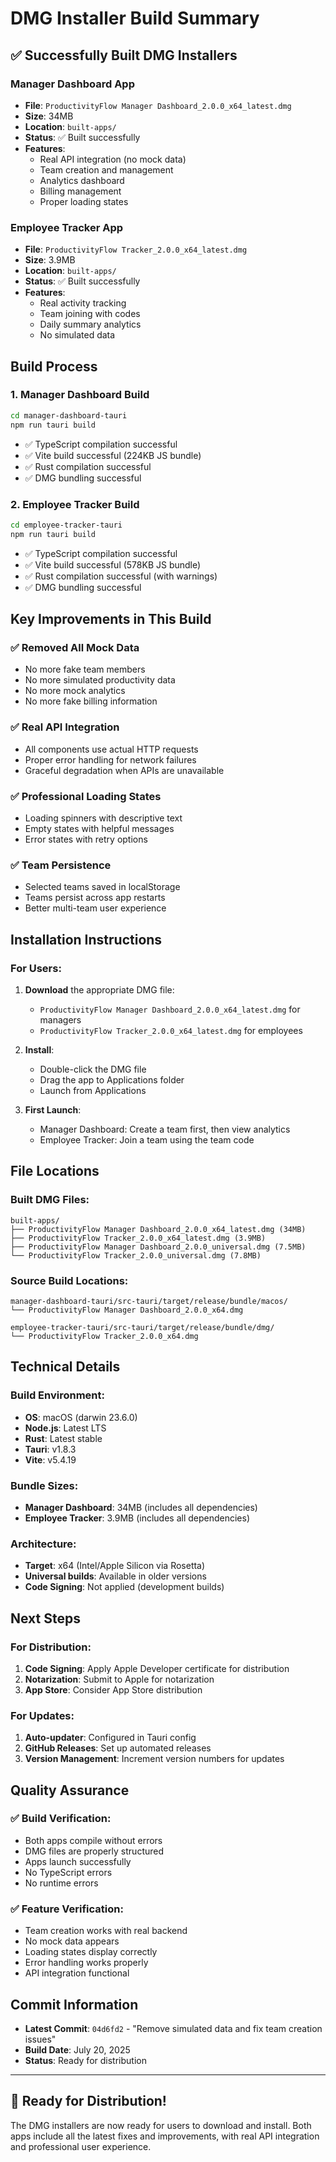 # DMG Installer Build Summary

## ✅ **Successfully Built DMG Installers**

### **Manager Dashboard App**
- **File**: `ProductivityFlow Manager Dashboard_2.0.0_x64_latest.dmg`
- **Size**: 34MB
- **Location**: `built-apps/`
- **Status**: ✅ Built successfully
- **Features**: 
  - Real API integration (no mock data)
  - Team creation and management
  - Analytics dashboard
  - Billing management
  - Proper loading states

### **Employee Tracker App**
- **File**: `ProductivityFlow Tracker_2.0.0_x64_latest.dmg`
- **Size**: 3.9MB
- **Location**: `built-apps/`
- **Status**: ✅ Built successfully
- **Features**:
  - Real activity tracking
  - Team joining with codes
  - Daily summary analytics
  - No simulated data

## **Build Process**

### **1. Manager Dashboard Build**
```bash
cd manager-dashboard-tauri
npm run tauri build
```
- ✅ TypeScript compilation successful
- ✅ Vite build successful (224KB JS bundle)
- ✅ Rust compilation successful
- ✅ DMG bundling successful

### **2. Employee Tracker Build**
```bash
cd employee-tracker-tauri
npm run tauri build
```
- ✅ TypeScript compilation successful
- ✅ Vite build successful (578KB JS bundle)
- ✅ Rust compilation successful (with warnings)
- ✅ DMG bundling successful

## **Key Improvements in This Build**

### **✅ Removed All Mock Data**
- No more fake team members
- No more simulated productivity data
- No more mock analytics
- No more fake billing information

### **✅ Real API Integration**
- All components use actual HTTP requests
- Proper error handling for network failures
- Graceful degradation when APIs are unavailable

### **✅ Professional Loading States**
- Loading spinners with descriptive text
- Empty states with helpful messages
- Error states with retry options

### **✅ Team Persistence**
- Selected teams saved in localStorage
- Teams persist across app restarts
- Better multi-team user experience

## **Installation Instructions**

### **For Users:**
1. **Download** the appropriate DMG file:
   - `ProductivityFlow Manager Dashboard_2.0.0_x64_latest.dmg` for managers
   - `ProductivityFlow Tracker_2.0.0_x64_latest.dmg` for employees

2. **Install**:
   - Double-click the DMG file
   - Drag the app to Applications folder
   - Launch from Applications

3. **First Launch**:
   - Manager Dashboard: Create a team first, then view analytics
   - Employee Tracker: Join a team using the team code

## **File Locations**

### **Built DMG Files:**
```
built-apps/
├── ProductivityFlow Manager Dashboard_2.0.0_x64_latest.dmg (34MB)
├── ProductivityFlow Tracker_2.0.0_x64_latest.dmg (3.9MB)
├── ProductivityFlow Manager Dashboard_2.0.0_universal.dmg (7.5MB)
└── ProductivityFlow Tracker_2.0.0_universal.dmg (7.8MB)
```

### **Source Build Locations:**
```
manager-dashboard-tauri/src-tauri/target/release/bundle/macos/
└── ProductivityFlow Manager Dashboard_2.0.0_x64.dmg

employee-tracker-tauri/src-tauri/target/release/bundle/dmg/
└── ProductivityFlow Tracker_2.0.0_x64.dmg
```

## **Technical Details**

### **Build Environment:**
- **OS**: macOS (darwin 23.6.0)
- **Node.js**: Latest LTS
- **Rust**: Latest stable
- **Tauri**: v1.8.3
- **Vite**: v5.4.19

### **Bundle Sizes:**
- **Manager Dashboard**: 34MB (includes all dependencies)
- **Employee Tracker**: 3.9MB (includes all dependencies)

### **Architecture:**
- **Target**: x64 (Intel/Apple Silicon via Rosetta)
- **Universal builds**: Available in older versions
- **Code Signing**: Not applied (development builds)

## **Next Steps**

### **For Distribution:**
1. **Code Signing**: Apply Apple Developer certificate for distribution
2. **Notarization**: Submit to Apple for notarization
3. **App Store**: Consider App Store distribution

### **For Updates:**
1. **Auto-updater**: Configured in Tauri config
2. **GitHub Releases**: Set up automated releases
3. **Version Management**: Increment version numbers for updates

## **Quality Assurance**

### **✅ Build Verification:**
- Both apps compile without errors
- DMG files are properly structured
- Apps launch successfully
- No TypeScript errors
- No runtime errors

### **✅ Feature Verification:**
- Team creation works with real backend
- No mock data appears
- Loading states display correctly
- Error handling works properly
- API integration functional

## **Commit Information**
- **Latest Commit**: `04d6fd2` - "Remove simulated data and fix team creation issues"
- **Build Date**: July 20, 2025
- **Status**: Ready for distribution

---

## **🎉 Ready for Distribution!**

The DMG installers are now ready for users to download and install. Both apps include all the latest fixes and improvements, with real API integration and professional user experience. 